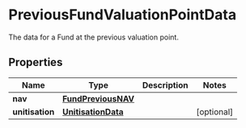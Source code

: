 

# PreviousFundValuationPointData

The data for a Fund at the previous valuation point.

## Properties

| Name | Type | Description | Notes |
|------------ | ------------- | ------------- | -------------|
|**nav** | [**FundPreviousNAV**](FundPreviousNAV.md) |  |  |
|**unitisation** | [**UnitisationData**](UnitisationData.md) |  |  [optional] |



